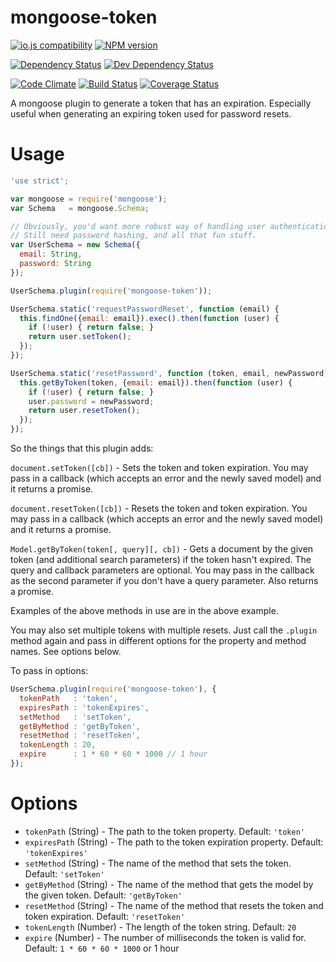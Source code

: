 # mongoose-token

[![io.js compatibility](https://img.shields.io/badge/io.js-compatible-brightgreen.svg?style=flat)](https://iojs.org/)
[![NPM version](http://img.shields.io/npm/v/mongoose-token.svg?style=flat)](https://www.npmjs.org/package/mongoose-token)

[![Dependency Status](http://img.shields.io/david/ksmithut/mongoose-token.svg?style=flat)](https://gemnasium.com/ksmithut/mongoose-token)
[![Dev Dependency Status](http://img.shields.io/david/dev/ksmithut/mongoose-token.svg?style=flat)](https://gemnasium.com/ksmithut/mongoose-token)

[![Code Climate](http://img.shields.io/codeclimate/github/ksmithut/mongoose-token.svg?style=flat)](https://codeclimate.com/github/ksmithut/mongoose-token)
[![Build Status](http://img.shields.io/travis/ksmithut/mongoose-token.svg?style=flat)](https://travis-ci.org/ksmithut/mongoose-token)
[![Coverage Status](http://img.shields.io/codeclimate/coverage/github/ksmithut/mongoose-token.svg?style=flat)](https://codeclimate.com/github/ksmithut/mongoose-token)

A mongoose plugin to generate a token that has an expiration. Especially useful
when generating an expiring token used for password resets.

# Usage

```javascript
'use strict';

var mongoose = require('mongoose');
var Schema   = mongoose.Schema;

// Obviously, you'd want more robust way of handling user authentication.
// Still need password hashing, and all that fun stuff.
var UserSchema = new Schema({
  email: String,
  password: String
});

UserSchema.plugin(require('mongoose-token'));

UserSchema.static('requestPasswordReset', function (email) {
  this.findOne({email: email}).exec().then(function (user) {
    if (!user) { return false; }
    return user.setToken();
  });
});

UserSchema.static('resetPassword', function (token, email, newPassword) {
  this.getByToken(token, {email: email}).then(function (user) {
    if (!user) { return false; }
    user.password = newPassword;
    return user.resetToken();
  });
});
```

So the things that this plugin adds:

`document.setToken([cb])` - Sets the token and token expiration. You may pass in
a callback (which accepts an error and the newly saved model) and it returns a
promise.

`document.resetToken([cb])` - Resets the token and token expiration. You may
pass in a callback (which accepts an error and the newly saved model) and it
returns a promise.

`Model.getByToken(token[, query][, cb])` - Gets a document by the given token
(and additional search parameters) if the token hasn't expired. The query and
callback parameters are optional. You may pass in the callback as the second
parameter if you don't have a query parameter. Also returns a promise.

Examples of the above methods in use are in the above example.

You may also set multiple tokens with multiple resets. Just call the `.plugin`
method again and pass in different options for the property and method names.
See options below.

To pass in options:

```javascript
UserSchema.plugin(require('mongoose-token'), {
  tokenPath   : 'token',
  expiresPath : 'tokenExpires',
  setMethod   : 'setToken',
  getByMethod : 'getByToken',
  resetMethod : 'resetToken',
  tokenLength : 20,
  expire      : 1 * 60 * 60 * 1000 // 1 hour
});
```

# Options

* `tokenPath` (String) - The path to the token property. Default: `'token'`
* `expiresPath` (String) - The path to the token expiration property. Default:
  `'tokenExpires'`
* `setMethod` (String) - The name of the method that sets the token. Default:
  `'setToken'`
* `getByMethod` (String) - The name of the method that gets the model by the
  given token. Default: `'getByToken'`
* `resetMethod` (String) - The name of the method that resets the token and
  token expiration. Default: `'resetToken'`
* `tokenLength` (Number) - The length of the token string. Default: `20`
* `expire` (Number) - The number of milliseconds the token is valid for.
  Default: `1 * 60 * 60 * 1000` or 1 hour
